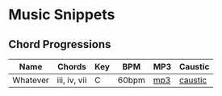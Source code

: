 # Music Snippets

## Chord Progressions

| Name     | Chords       | Key | BPM   | MP3                 | Caustic                     |
|----------|--------------|-----|-------|---------------------|-----------------------------|
| Whatever | iii, iv, vii | C   | 60bpm | [mp3](mp3/whatever) | [caustic](caustic/whatever) |
